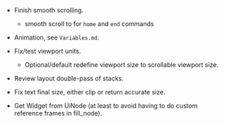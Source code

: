 * Finish smooth scrolling.
   - smooth scroll to for `home` and `end` commands
* Animation, see `Variables.md`.

* Fix/test viewport units.
    - Optional/default redefine viewport size to scrollable viewport size.

* Review layout double-pass of stacks.
* Fix text final size, either clip or return accurate size.
* Get Widget from UiNode (at least to avoid having to do custom reference frames in fill_node).